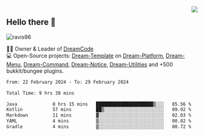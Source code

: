 <img align='right' src="https://github-readme-stats.vercel.app/api?username=Ravis96&show_icons=true">

## Hello there 👋
<p align="left"> <img src="https://komarev.com/ghpvc/?username=ravis96&label=Profile%20views&color=0e75b6&style=flat" alt="ravis96" /> </p>

👨‍💻 Owner & Leader of [DreamCode](https://github.com/DreamPoland) <br>
💻 Open-Source projects: [Dream-Template](https://github.com/DreamPoland/dream-template) on [Dream-Platform](https://github.com/DreamPoland/dream-platform), [Dream-Menu](https://github.com/DreamPoland/dream-menu), [Dream-Command](https://github.com/DreamPoland/dream-command), [Dream-Notice](https://github.com/DreamPoland/dream-notice), [Dream-Utilities](https://github.com/DreamPoland/dream-utilities) and +500 bukkit/bungee plugins.

<!--START_SECTION:waka-->

```txt
From: 22 February 2024 - To: 29 February 2024

Total Time: 9 hrs 38 mins

Java             8 hrs 15 mins   █████████████████████▒░░░   85.56 %
Kotlin           57 mins         ██▒░░░░░░░░░░░░░░░░░░░░░░   09.92 %
Markdown         11 mins         ▓░░░░░░░░░░░░░░░░░░░░░░░░   02.03 %
YAML             4 mins          ▒░░░░░░░░░░░░░░░░░░░░░░░░   00.82 %
Gradle           4 mins          ▒░░░░░░░░░░░░░░░░░░░░░░░░   00.72 %
```

<!--END_SECTION:waka-->
